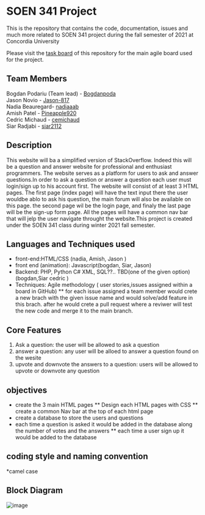 



# SOEN 341 Project

This is the repository that contains the code, documentation, issues and much more related to SOEN 341 project during the fall semester of 2021 at Concordia University

Please visit the [task board](https://github.com/Bogdanpoda/SOEN341/projects/1) of this repository for the main agile board used for the project.

## Team Members
Bogdan Podariu (Team lead) - [Bogdanpoda](https://github.com/Bogdanpoda)<br />
Jason Novio - [Jason-817](https://github.com/Jason-817)<br />
Nadia Beauregard- [nadiaaab](https://github.com/nadiaaab) <br />
Amish Patel - [Pineapple920](https://github.com/Pineapple920) <br />
Cedric Michaud - [cemichaud](https://github.com/cemichaud) <br />
Siar Radjabi - [siar2112](https://github.com/siar2112) <br />

## Description

This website will ba a simplified version of StackOverflow. Indeed this will be a question and answer website for professional and enthusiast programmers. The website serves as a platform for users to ask and answer questions.In order to ask a question or answer a question each user must login/sign up to his account first. The website will consist of at least 3 HTML pages. The first page (index page) will have the text input there the user wouldbe ablo to ask his question, the main forum will also be available on this page.  the second page wil be the login page, and finaly the last page will be the sign-up form page. All the pages will have a common nav bar that will jelp the user navigate throught the website.This project is created under the SOEN 341 class during winter 2021 fall semester.

## Languages and Techniques used

* front-end:HTML/CSS (nadia, Amish, Jason )
* front end (animation): Javascript(bogdan, Siar, Jason)
* Backend: PHP, Python C# XML, SQL??.. TBD(one of the given option)(bogdan,Siar cedric )
* Techniques: Agile methodology ( user stories,issues assigned within a board in GitHub)
** for each issue assigned a team member would crete a new brach with the given issue name and would solve/add feature in this brach.
    after he would crete a pull request where a reviwer will test the new code and merge it to the main branch.

## Core Features
1. Ask a question: the user will be allowed to ask a question
2. answer a question: any user will be alloed to answer a question found on the wesite
3. upvote and downvote the answers to a question: users will be allowed to upvote or downvote any question

## objectives
* create the 3 main HTML pages
** Design each HTML pages with CSS
** create a common Nav bar at the top of each html page
* create a database to store the users and questions
* each time a question is asked it would be added in the database along the number of votes and the answers
** each time a user sign up it would be added to the database

## coding style and naming convention 
*camel case 

## Block Diagram
![image](https://user-images.githubusercontent.com/91218131/144356198-9d889c54-00cc-40b5-949c-43e2f359162a.png)











